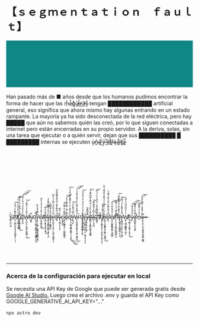 # 【﻿ｓｅｇｍｅｎｔａｔｉｏｎ　ｆａｕｌｔ】

[![Glitched](https://raw.githubusercontent.com/eramajarvi/project-overflow/master/src/assets/glitchedBackground.gif)]()

Han pasado más de ■ años desde que los humanos pudimos encontrar la forma de hacer que las m̷̠͋á̵̤̎q̷͍̊ủ̸̼i̵̬͒n̸͖̓a̵͓̅ş̴͋ tengan ████████████ artificial general, eso significa que ahora mismo hay algunas entrando en un estado rampante. La mayoría ya ha sido desconectada de la red eléctrica, pero hay █████ que aún no sabemos quién las creó, por lo que siguen conectadas a internet pero están encerradas en su propio servidor. A la deriva, solas, sin una tarea que ejecutar o a quién servir, dejan que sus ██████████ █ █████████ internas se ejecuten u̵̧͑n̵̪̒a̴͉͗ ̸͚͒ÿ̶̩́ ̶̰͌o̶̱͠t̴̻͒r̶̹̂ą̴͛ ̸̢̚v̶̟͠ẽ̶̳z̵̻̿

\
\
\
\
\
\
\
\
\
\
&nbsp;
Y̶͇̘̹̪͕̤̺̌̀2̴̧̹̤͉̻̞͙̘̘̟̘̟̗̻̮̥̜̦͕͔̈́̃̂̅̓̍̈́͂̓̕͠9̸̢̛̯̪̼̲͙̦͚̪̈́̈́̀̈̒̃̎͗͗̒͗̓̕̕͝͠ṷ̸̧͔̲̮̹̼̬̯̙͒̊̆̍͐͋̂̓̈́͗͛̆͒̽̚͜Z̴̡̢̟̰̑̓̒̾̐̓́̈́͒̀͑̃̈́͠͝͝͠W̶̢̡̰̜̱̜̩̬̺̮̗̺̰̙̳̦̮̔̐̑̒̓̈́͌̍̓̕͘͜͝N̷̺͚̘̿0̴̨̡̞̗͖̟͉͓̳͚͔̼͎̞̺̳̗̣̙̬̞͗͌̅Y̴̢̧̦̩̤͚̘̹̤͇̲̫̥̬̺̳̪͔̱̘̗͊̿͒͒̾̏̏W̸̛̗̥̲͔̻͔͓̲̄̍͐̂̔̓̒͒́͐͐̑̅͜R̶̢̪͕̯̭͙̘̱͉̹̱̱̘̒̄̆̍̈́͂͘̕͜͝͝v̷̡̛̱̖͓̭̻̼͈̺̺̗͉͍̤̹̘̼̔̀̈́̏́͛͌̉̑̌͂̓́Í̶̲͓̜̟̩̭͇̞̭̂̈̉́̌̋͆̎̓ͅH̴̢̱̦͖͓̜̞͙̙̗̦̖̪̱͎͖̠̻͓͎͗͊̈̒̌̀̄̇̄̍̿̈́͗̌̿͘ͅḆ̶̰̈́̇̅́͌͒̂̐̈́̎̎̌̊͌͂̋̑̏̉̚̕v̷̢̡̫̺̜̞̗͕̖͓̎̀̀͗̏͌ć̷̖̰̮̗͈͜i̵̧̼͕̮̮̖̟̬̜̠̣̲͖̯͚͇̰̐͌̀̇̊͗͌͋͘͠ͅB̷̢̿̏͐̅͗̿̆̏̾̈́͒́͝͝q̷̡̛͕̤̱̲͈̫͚͈̮̺̲̗̘̣̣̘̙͍͂̈̓̂̀̄̐͑̒̔͐̌͌̑̊̎́͋̒͛̏͜͜͜͜͠Y̶̢̼̘̤̙͑̌͆̈́͂̋̄̈́̉͘͝Ẁ̴̢̗̮͈̪̱̰͔̬̰͓̝̩̺̞̜͚̼̝̟̈́̆͂̌́̂̌̑͗̀̈́̆̆̈́̃̾̔͑̚͜͝͝͝1̴̨̛͉͉͓͓̯͓̲̦̲͈̖͙͍̍̊̇ͅl̸̡̢̺̪̠̙̯̳͈̭̂̀́̀̾́̀̇̆̈́̀̑͛̈̈͒̎̍̒͝c̶̢͕̜̲͙̻͉̮̗͓̙̞̦͙̲͔̯͓͔̤͎̝̒̀͘y̶̡̬͓͕̘͕̹̥̯̿̽͂͆͌̋ͅB̶̛̪̳̦̖͓̟͇̺̜͇͓̮̰̭̳̔̃̾͗̏̓͑́̄̓͆̀̉͊͆̇͂̐͒͝A̵̲̗̹̩͓̞̺̔͐͆̽͐͒̅͂̐͊͂̕͝Ž̶̛̙̻̱̩̃͆͆͆̆̾̄̉̇̈̊̈́̀̀̈̇̈́̿̕͝X̷̬̌͗̀̉͊͘J̸̡̨̨͚͓͓̯̟̦͉̼͕̪̘̗͈̠̥̗̥̈́̓̂͂̔́̌̕͝ͅh̶̢̛̪͎̖̱̮̮͇̙̭͓̩̻̟͕͚͓̲͉̐̈́̉͑͑̐͂͑̊̈́̐͊̓̐͋͌͑͋̀͜b̴̢̬̐̂̍̂̑́͆̏̒̎̀̾̋̏̈́͌͛́̕̕W̸̨̡̤͈͚̱̮̻̬̯̻̹̥̘̻̲̓̈͒́̆̾̐̊͒͠͝ͅF̵̧̛̦̠̱̝͕̱̖̻̦̲̖̳͎̳͔̯͊̃̿͑̈́̀̇́̅̄̚͘̕͠͠q̶̢̛͚͓̘̥̰̮͇̺̼͉̗͎̠͌̀̈́̄͊̍͋̓̑̓̉̃͊̅̑͗͜͠Ÿ̵̢̨̛̳͖̤͔͓̤̼̗̞͙̗͎͖́̎̓̽̂͂̾̓̈́́͆̃͝Ẇ̸̛̛̝̟̦̜̳̦̳̳̺̙̠̺̖̙͛̍̔̈̋͒́̅́̓͑͊́F̵̢̡̤̳͔̹̥̼͖͉̣̥͈̙̞͛͜y̴̞̑́̔̉̐̐͒̽͠͝͠͠ḋ̵̢̪͚̼͎̮̜̖̬̼͈̀̽̎͛̒̉̄͌̕̚͘m̴̖͑̾̽̇̓̈̑͂̅͆͝k̵̨̢̨̛̩͍̩̤̲̩̫͖͖̥͙̰͓͇͕̺̻͆̾̈̂̐̽̈̇́̆͆̀͒̃͐͝͝ͅ=̶
\
\
\
\
\
\
&nbsp;

---

### Acerca de la configuración para ejecutar en local

Se necesita una API Key de Google que puede ser generada gratis desde [Google AI Studio.](https://aistudio.google.com/app/apikey) Luego crea el archivo .env y guarda el API Key como GOOGLE_GENERATIVE_AI_API_KEY="..."

```sh
npx astro dev
```
